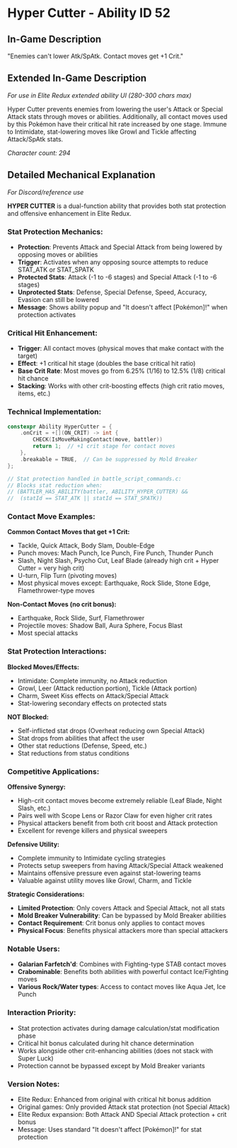 # Hyper Cutter - Ability ID 52

## In-Game Description
"Enemies can't lower Atk/SpAtk. Contact moves get +1 Crit."

## Extended In-Game Description
*For use in Elite Redux extended ability UI (280-300 chars max)*

Hyper Cutter prevents enemies from lowering the user's Attack or Special Attack stats through moves or abilities. Additionally, all contact moves used by this Pokémon have their critical hit rate increased by one stage. Immune to Intimidate, stat-lowering moves like Growl and Tickle affecting Attack/SpAtk stats.

*Character count: 294*

## Detailed Mechanical Explanation
*For Discord/reference use*

**HYPER CUTTER** is a dual-function ability that provides both stat protection and offensive enhancement in Elite Redux.

### Stat Protection Mechanics:
- **Protection**: Prevents Attack and Special Attack from being lowered by opposing moves or abilities
- **Trigger**: Activates when any opposing source attempts to reduce STAT_ATK or STAT_SPATK
- **Protected Stats**: Attack (-1 to -6 stages) and Special Attack (-1 to -6 stages)
- **Unprotected Stats**: Defense, Special Defense, Speed, Accuracy, Evasion can still be lowered
- **Message**: Shows ability popup and "It doesn't affect [Pokémon]!" when protection activates

### Critical Hit Enhancement:
- **Trigger**: All contact moves (physical moves that make contact with the target)
- **Effect**: +1 critical hit stage (doubles the base critical hit ratio)
- **Base Crit Rate**: Most moves go from 6.25% (1/16) to 12.5% (1/8) critical hit chance
- **Stacking**: Works with other crit-boosting effects (high crit ratio moves, items, etc.)

### Technical Implementation:
```c
constexpr Ability HyperCutter = {
    .onCrit = +[](ON_CRIT) -> int {
        CHECK(IsMoveMakingContact(move, battler))
        return 1;  // +1 crit stage for contact moves
    },
    .breakable = TRUE,  // Can be suppressed by Mold Breaker
};

// Stat protection handled in battle_script_commands.c:
// Blocks stat reduction when:
// (BATTLER_HAS_ABILITY(battler, ABILITY_HYPER_CUTTER) && 
//  (statId == STAT_ATK || statId == STAT_SPATK))
```

### Contact Move Examples:
**Common Contact Moves that get +1 Crit:**
- Tackle, Quick Attack, Body Slam, Double-Edge
- Punch moves: Mach Punch, Ice Punch, Fire Punch, Thunder Punch
- Slash, Night Slash, Psycho Cut, Leaf Blade (already high crit + Hyper Cutter = very high crit)
- U-turn, Flip Turn (pivoting moves)
- Most physical moves except: Earthquake, Rock Slide, Stone Edge, Flamethrower-type moves

**Non-Contact Moves (no crit bonus):**
- Earthquake, Rock Slide, Surf, Flamethrower
- Projectile moves: Shadow Ball, Aura Sphere, Focus Blast
- Most special attacks

### Stat Protection Interactions:
**Blocked Moves/Effects:**
- Intimidate: Complete immunity, no Attack reduction
- Growl, Leer (Attack reduction portion), Tickle (Attack portion)
- Charm, Sweet Kiss effects on Attack/Special Attack
- Stat-lowering secondary effects on protected stats

**NOT Blocked:**
- Self-inflicted stat drops (Overheat reducing own Special Attack)
- Stat drops from abilities that affect the user
- Other stat reductions (Defense, Speed, etc.)
- Stat reductions from status conditions

### Competitive Applications:

**Offensive Synergy:**
- High-crit contact moves become extremely reliable (Leaf Blade, Night Slash, etc.)
- Pairs well with Scope Lens or Razor Claw for even higher crit rates
- Physical attackers benefit from both crit boost and Attack protection
- Excellent for revenge killers and physical sweepers

**Defensive Utility:**
- Complete immunity to Intimidate cycling strategies
- Protects setup sweepers from having Attack/Special Attack weakened
- Maintains offensive pressure even against stat-lowering teams
- Valuable against utility moves like Growl, Charm, and Tickle

**Strategic Considerations:**
- **Limited Protection**: Only covers Attack and Special Attack, not all stats
- **Mold Breaker Vulnerability**: Can be bypassed by Mold Breaker abilities
- **Contact Requirement**: Crit bonus only applies to contact moves
- **Physical Focus**: Benefits physical attackers more than special attackers

### Notable Users:
- **Galarian Farfetch'd**: Combines with Fighting-type STAB contact moves
- **Crabominable**: Benefits both abilities with powerful contact Ice/Fighting moves
- **Various Rock/Water types**: Access to contact moves like Aqua Jet, Ice Punch

### Interaction Priority:
- Stat protection activates during damage calculation/stat modification phase
- Critical hit bonus calculated during hit chance determination
- Works alongside other crit-enhancing abilities (does not stack with Super Luck)
- Protection cannot be bypassed except by Mold Breaker variants

### Version Notes:
- Elite Redux: Enhanced from original with critical hit bonus addition
- Original games: Only provided Attack stat protection (not Special Attack)
- Elite Redux expansion: Both Attack AND Special Attack protection + crit bonus
- Message: Uses standard "It doesn't affect [Pokémon]!" for stat protection